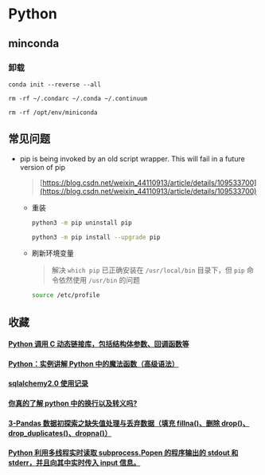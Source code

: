 # Python

## minconda

### 卸载

```shell
conda init --reverse --all

rm -rf ~/.condarc ~/.conda ~/.continuum

rm -rf /opt/env/miniconda
```

## 常见问题

- pip is being invoked by an old script wrapper. This will fail in a future version of pip

  > [https://blog.csdn.net/weixin_44110913/article/details/109533700](https://blog.csdn.net/weixin_44110913/article/details/109533700)

  - 重装

    ```bash
    python3 -m pip uninstall pip

    python3 -m pip install --upgrade pip
    ```

  - 刷新环境变量

    > 解决 `which pip` 已正确安装在 `/usr/local/bin` 目录下，但 `pip` 命令依然使用 `/usr/bin` 的问题

    ```bash
    source /etc/profile
    ```

## 收藏

#### [Python 调用 C 动态链接库，包括结构体参数、回调函数等](https://segmentfault.com/a/1190000013339754)

#### [Python：实例讲解 Python 中的魔法函数（高级语法）](https://zhuanlan.zhihu.com/p/344951719)

#### [sqlalchemy2.0 使用记录](https://www.jianshu.com/p/dd06b1ec5d62)

#### [你真的了解 python 中的换行以及转义吗?](https://www.cnblogs.com/traditional/p/12236925.html)

#### [3-Pandas 数据初探索之缺失值处理与丢弃数据（填充 fillna()、删除 drop()、drop_duplicates()、dropna()）](https://www.cnblogs.com/Cheryol/p/13382560.html)

#### [Python 利用多线程实时读取 subprocess.Popen 的程序输出的 stdout 和 stderr，并且向其中实时传入 input 信息。](https://blog.csdn.net/weixin_41102672/article/details/106385663)
